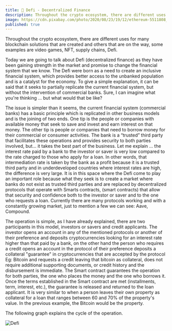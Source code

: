 ```yaml
---
title: 💸 Defi - Decentralized Finance
description: Throughout the crypto ecosystem, there are different uses for many blockchain solutions that are created and others that are on the way, some examples are video games, NFT, supply chains, Defi.
image: https://cdn.pixabay.com/photo/2020/08/23/19/12/ethereum-5511808_960_720.jpg
published: true
---
```

Throughout the crypto ecosystem, there are different uses for many blockchain solutions that are created and others that are on the way, some examples are video games, NFT, supply chains, Defi.

Today we are going to talk about Defi (decentralized finance) as they have been gaining strength in the market and promise to change the financial system that we know. The Defi were born as a need to create an inclusive financial system, which provides better access to the unbanked population and is a catalyst for the economy. To give a simple explanation, it can be said that it seeks to partially replicate the current financial system, but without the intervention of commercial banks. Sure, I can imagine what you're thinking ... but what would that be like?

The issue is simpler than it seems, the current financial system (commercial banks) has a basic principle which is replicated in other business models and is the joining of two ends. One tip is the people or companies with available money that seek to save and invest and earn interest on that money. The other tip is people or companies that need to borrow money for their commercial or consumer activities. The bank is a “trusted” third party that facilitates these operations and provides security to both parties involved, but… it takes the best part of the business. Let me explain ... the interest rate paid by a bank to the investor or saver is very low compared to the rate charged to those who apply for a loan. In other words, that intermediation rate is taken by the bank as a profit because it is a trusted third party and in underdeveloped countries where interest rates are high, the difference is very large. It is in this space where the Defi come to play an important role because what they seek is to create a market where banks do not exist as trusted third parties and are replaced by decentralized protocols that operate with Smarts contracts, (smart contracts) that allow that security and confidence both to the investor or saver and to the one who requests a loan. Currently there are many protocols working and with a constantly growing market, just to mention a few we can see: Aave, Compound.

The operation is simple, as I have already explained, there are two participants in this model, investors or savers and credit applicants. The investor opens an account in any of the mentioned protocols or another of their preference and deposits cryptocurrencies looking for an interest rate higher than that paid by a bank, on the other hand the person who requires a credit opens an account in the protocol of their preference deposits a collateral "guarantee" in cryptocurrencies that are accepted by the protocol Eg: Bitcoin and requests a credit leaving that bitcoin as collateral, does not require additional supporting documents, or credit history and the disbursement is immediate. The Smart contract guarantees the operation for both parties, the one who places the money and the one who borrows it. Once the terms established in the Smart contract are met (installments, term, interest, etc.), the guarantee is released and returned to the loan applicant.
It is very similar to when a person leaves their own property as collateral for a loan that ranges between 60 and 70% of the property's value. In the previous example, the Bitcoin would be the property.

The following graph explains the cycle of the operation.

![Defi](/img/blog/defi-1.webp)
